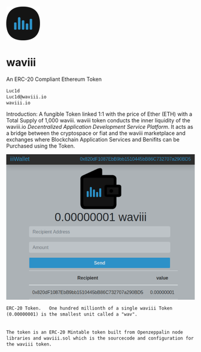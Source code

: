 ![waviii_logo](Etherscan.io/waviii_logo_small.png) 

# waviii

An ERC-20 Compliant Ethereum Token

    Luc1d
    Luc1d@waviii.io
    waviii.io


Introduction:
    A fungible Token linked 1:1 with the price of Ether (ETH) with a Total Supply of 1,000 waviii. waviii token 
    conducts the inner liquidity of the waviii.io *Decentralized Application Development Service Platform*. 
    It acts as a bridge between the cryptospace or fiat and the waviii marketplace and exchanges where Blockchain 
    Application Services and Benifits can be Purchased using the Token. 

<img align="center" src="Etherscan.io/One_Wav.png">

    ERC-20 Token.   One hundred millionth of a single waviii Token (0.00000001) is the smallest unit called a "wav". 
    
    
    The token is an ERC-20 Mintable token built from Openzeppalin node libraries and waviii.sol which is the sourcecode and configuration for the waviii token.  